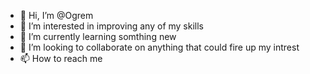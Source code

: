 - 👋 Hi, I’m @Ogrem
- 👀 I’m interested in improving any of my skills
- 🌱 I’m currently learning somthing new
- 💞️ I’m looking to collaborate on anything that could fire up my intrest
- 📫 How to reach me 

